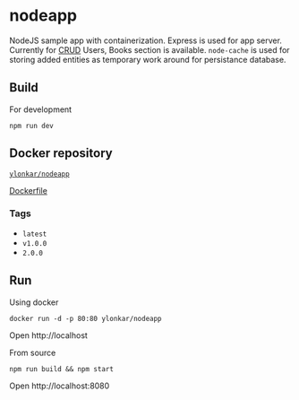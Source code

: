 # nodeapp
NodeJS sample app with containerization. Express is used for app server. Currently for [CRUD](https://en.wikipedia.org/wiki/Create,_read,_update_and_delete) Users, Books section is available. `node-cache` is used for storing added entities as temporary work around for persistance database.

## Build
For development
```shell
npm run dev
```

## Docker repository
[`ylonkar/nodeapp`](https://hub.docker.com/r/ylonkar/nodeapp/)

[Dockerfile](https://github.com/yogeshlonkar/nodeapp/blob/master/Dockerfile)


### Tags
- `latest`
- `v1.0.0`
- `2.0.0`

## Run
Using docker
```shell
docker run -d -p 80:80 ylonkar/nodeapp
```
Open http://localhost

From source
```shell
npm run build && npm start
```
Open http://localhost:8080
